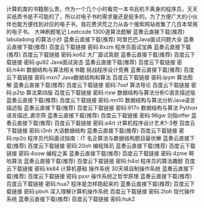 计算机类的书籍那么贵，作为一个几个小时看完一本书且机不离身的程序员，天天买纸质书是不可能的了，所以对电子书的需求量还是挺多的。为了方便广大的小伙伴也能方便找到对应的电子书，我花费洪荒之力从各个搜索网站收集了几百本常用的电子书。
大神刷题笔记
Leetcode 1300道算法题解 蓝奏云直接下载(推荐)
labuladong 的算法小抄 蓝奏云直接下载(推荐)
阿里巴巴Java面试问题大全 蓝奏云直接下载(推荐) 百度云下载链接 密码:8xzm
程序员面试宝典 蓝奏云直接下载(推荐) 百度云下载链接 密码:ko62
大厂面试真题 蓝奏云直接下载(推荐) 百度云下载链接 密码:gu92
Java面试突击 蓝奏云直接下载(推荐) 百度云下载链接 密码:h44t
数据结构与算法相关书籍
挑战程序设计竞赛 蓝奏云直接下载(推荐) 百度云下载链接 密码:mxn7
Java数据结构和算法 百度云下载链接 密码:lpym
算法图解 蓝奏云直接下载(推荐) 百度云下载链接 密码:7osf
算法导论 百度云下载链接 密码:p2tp
算法第四版 百度云下载链接 密码:rixw
数据结构与算法分析C语言描述版 蓝奏云直接下载(推荐) 百度云下载链接 密码:mn10
数据结构与算法分析Java语言描述版 蓝奏云直接下载(推荐) 百度云下载链接 密码:917n
数据结构与算法 Python语言描述_裘宗燕 蓝奏云直接下载(推荐) 百度云下载链接 密码:96gw
剑指offer 蓝奏云直接下载(推荐) 百度云下载链接 密码:a4rt
计算机程序设计艺术1-3卷 百度云下载链接 密码:i3nh
大话数据结构 蓝奏云直接下载(推荐) 百度云下载链接 密码:np2o
程序员代码面试指南：IT 名企算法与数据结构题目最优解 蓝奏云直接下载(推荐) 百度云下载链接 密码:20oh
编程珠玑 蓝奏云直接下载(推荐) 百度云下载链接 密码:4oow
编程之美 蓝奏云直接下载(推荐) 百度云下载链接 密码:4zme
啊哈算法 蓝奏云直接下载(推荐) 百度云下载链接 密码:h4id
程序员的算法趣题 百度云下载链接 密码:kk84
计算机基础
操作系统
30天填自制操作系统 蓝奏云直接下载(推荐) 百度云下载链接 密码:pxxr
操作系统之哲学原理 蓝奏云直接下载(推荐) 百度云下载链接 密码:hua7
程序是怎样跑起来的 蓝奏云直接下载(推荐) 百度云下载链接 密码:pbvh
深入理解计算机操作系统 百度云下载链接 密码:2toh
现代操作系统 蓝奏云直接下载(推荐) 百度云下载链接 密码:huk2
